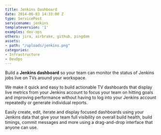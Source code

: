 ```yaml
---
title: Jenkins Dashboard
date: 2014-06-03 14:33:00 Z
type: ServicePost
servicename: jenkins
templateversion: '1'
examples: dev-ops
others: jira, airbrake, github, pingdom
assets:
- path: "/uploads/jenkins.png"
categories:
- Infrastructure
- DevOps
---
```


Build a **Jenkins dashboard** so your team can monitor the status of Jenkins jobs live on TVs around your workspace. 

We make it quick and easy to build actionable TV dashboards that display live metrics from your Jenkins account to focus your team on hitting goals and improving performance without having to log into your Jenkins account repeatedly or generate individual reports.

Easily create, edit, iterate and display focused dashboards using your Jenkins data that give your team full visibility on overall build health, build timings, commit messages and more using a drag-and-drop interface that anyone can use.
